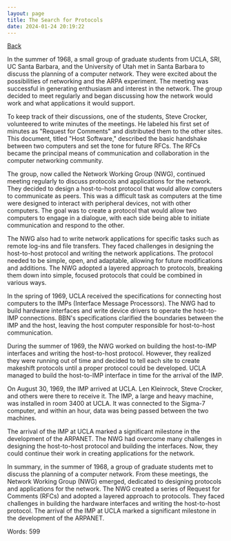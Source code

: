 ```yaml
---
layout: page
title: The Search for Protocols
date: 2024-01-24 20:19:22
---
```


[Back](./)


In the summer of 1968, a small group of graduate students from UCLA, SRI, UC Santa Barbara, and the University of Utah met in Santa Barbara to discuss the planning of a computer network. They were excited about the possibilities of networking and the ARPA experiment. The meeting was successful in generating enthusiasm and interest in the network. The group decided to meet regularly and began discussing how the network would work and what applications it would support.

To keep track of their discussions, one of the students, Steve Crocker, volunteered to write minutes of the meetings. He labeled his first set of minutes as "Request for Comments" and distributed them to the other sites. This document, titled "Host Software," described the basic handshake between two computers and set the tone for future RFCs. The RFCs became the principal means of communication and collaboration in the computer networking community.

The group, now called the Network Working Group (NWG), continued meeting regularly to discuss protocols and applications for the network. They decided to design a host-to-host protocol that would allow computers to communicate as peers. This was a difficult task as computers at the time were designed to interact with peripheral devices, not with other computers. The goal was to create a protocol that would allow two computers to engage in a dialogue, with each side being able to initiate communication and respond to the other.

The NWG also had to write network applications for specific tasks such as remote log-ins and file transfers. They faced challenges in designing the host-to-host protocol and writing the network applications. The protocol needed to be simple, open, and adaptable, allowing for future modifications and additions. The NWG adopted a layered approach to protocols, breaking them down into simple, focused protocols that could be combined in various ways.

In the spring of 1969, UCLA received the specifications for connecting host computers to the IMPs (Interface Message Processors). The NWG had to build hardware interfaces and write device drivers to operate the host-to-IMP connections. BBN's specifications clarified the boundaries between the IMP and the host, leaving the host computer responsible for host-to-host communication.

During the summer of 1969, the NWG worked on building the host-to-IMP interfaces and writing the host-to-host protocol. However, they realized they were running out of time and decided to tell each site to create makeshift protocols until a proper protocol could be developed. UCLA managed to build the host-to-IMP interface in time for the arrival of the IMP.

On August 30, 1969, the IMP arrived at UCLA. Len Kleinrock, Steve Crocker, and others were there to receive it. The IMP, a large and heavy machine, was installed in room 3400 at UCLA. It was connected to the Sigma-7 computer, and within an hour, data was being passed between the two machines.

The arrival of the IMP at UCLA marked a significant milestone in the development of the ARPANET. The NWG had overcome many challenges in designing the host-to-host protocol and building the interfaces. Now, they could continue their work in creating applications for the network.

In summary, in the summer of 1968, a group of graduate students met to discuss the planning of a computer network. From these meetings, the Network Working Group (NWG) emerged, dedicated to designing protocols and applications for the network. The NWG created a series of Request for Comments (RFCs) and adopted a layered approach to protocols. They faced challenges in building the hardware interfaces and writing the host-to-host protocol. The arrival of the IMP at UCLA marked a significant milestone in the development of the ARPANET.

Words: 599